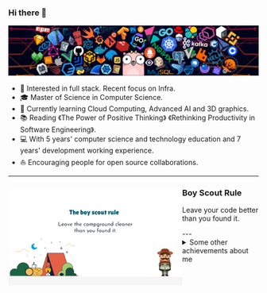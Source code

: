 ### Hi there 👋

![](https://github.com/julycrystal/julycrystal/blob/main/images/header.png?raw=true)

* 🧐   Interested in full stack. Recent focus on Infra.
* 🎓   Master of Science in Computer Science.
* 🌱   Currently learning Cloud Computing, Advanced AI and 3D graphics.
* 📚   Reading 《The Power of Positive Thinking》 《Rethinking Productivity in Software Engineering》.
* 💻   With 5 years' computer science and technology education and 7 years' development working experience.
* ⛵   Encouraging people for open source collaborations.


---
<div>

<p>
  <img width="350" align='left' src="https://github.com/julycrystal/julycrystal/blob/main/images/boy-scout-rule.png?raw=true">
</p>

### Boy Scout Rule

Leave your code better than you found it. 

</div>
---


<details>
  <summary>Some other achievements about me</summary>
  <br>

* 👑   Some GitHub statistical reports:

<p align="center">
<img align="center" src="https://github-readme-stats.vercel.app/api/top-langs/?username=julycrystal&hide_langs_below=1&theme=default&line_height=27&layout=compact" alt="julycrystal's Top langs" />
<img align="center" src="https://github-readme-stats.vercel.app/api?username=julycrystal&show_icons=true&count_private=true&include_all_commits=true&line_height=21" alt="julycrystal's Github Stats" />
<img align="center" src="https://github-profile-trophy.vercel.app/?username=julycrystal&column=7" alt="julycrystal's Github Trophy" />
</p>

</details>
